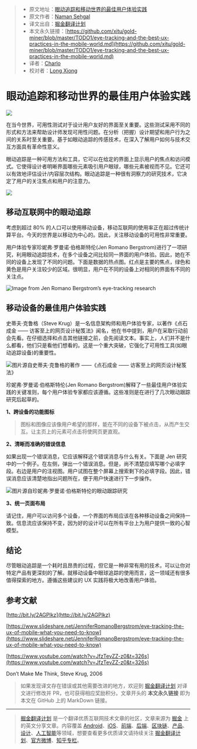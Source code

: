 > * 原文地址：[眼动追踪和移动世界的最佳用户体验实践](https://medium.com/nyc-design/eye-tracking-and-the-best-ux-practices-in-the-mobile-world-a101f67f20dd)
> * 原文作者：[Naman Sehgal](https://medium.com/@sehgal.naman)
> * 译文出自：[掘金翻译计划](https://github.com/xitu/gold-miner)
> * 本文永久链接：[https://github.com/xitu/gold-miner/blob/master/TODO1/eye-tracking-and-the-best-ux-practices-in-the-mobile-world.md](https://github.com/xitu/gold-miner/blob/master/TODO1/eye-tracking-and-the-best-ux-practices-in-the-mobile-world.md)
> * 译者：[Charlo](https://github.com/Charlo-O?tab=repositories)
> * 校对者：[Long Xiong](https://github.com/xionglong58)

# 眼动追踪和移动世界的最佳用户体验实践

![](https://imgkr.cn-bj.ufileos.com/2c668962-2d6a-4f85-96a0-5b3485f64c45.jpeg)

在当今世界，可用性测试对于设计用户友好的界面至关重要。这些测试采用不同的形式和方法来帮助设计师发现可用性问题。在分析（把握）设计期望和用户行为之间的关系时至关重要。基于如眼动追踪的传感技术，在深入了解用户如何与技术交互方面具有革命性意义。

眼动追踪是一种可用方法和工具，它可以在给定的界面上显示用户的焦点和访问模式。它使得设计者明晰界面哪些元素吸引用户眼球，哪些元素被视而不见。它还可以有效地评估设计/内容层次结构。眼动追踪是一种很有洞察力的研究技术，它决定了用户的关注焦点和用户的注意力。

![](https://imgkr.cn-bj.ufileos.com/56680bdb-32e8-491f-9990-a041a6a7818b.jpeg)

## 移动互联网中的眼动追踪

考虑到超过 80% 的人口可以使用移动设备，移动互联网的使用率正在超过传统计算平台。今天的世界是以移动为中心的。因此，关注移动设备的可用性非常重要。

用户体验专家珍妮弗·罗曼诺·伯格斯特伦(Jen Romano Bergstrom)进行了一项研究，利用眼动追踪技术，在多个设备之间比较同一界面的用户体验。因此，她在不同的设备上发现了不同的问题。下面是数据的热点图。红点是主要的焦点，绿色和黄色是用户关注较少的区域。很明显，用户在不同的设备上对相同的界面有不同的关注点。

![**Image from Jen Romano Bergstrom’s eye-tracking research**](https://imgkr.cn-bj.ufileos.com/00330430-8823-4131-ae2f-50f3e6a5954c.jpeg)

## 移动设备的最佳用户体验实践

史蒂夫·克鲁格（Steve Krug）是一名信息架构师和用户体验专家，以著作《点石成金 —— 访客至上的网页设计秘笈法》闻名，他在书中提到，用户在采取行动前会先看。在仔细选择和点击其他链接之前，会先阅读文本。事实上，人们并不是什么都看，他们只是看他们想看的。这是一个重大突破，它强化了可用性工具(如眼动追踪设备)的重要性。

![**图片源自史蒂夫·克鲁格的著作 ——《点石成金 —— 访客至上的网页设计秘笈法》**](https://imgkr.cn-bj.ufileos.com/5fef551e-8671-4dae-9d1d-db1b95243746.jpeg)

珍妮弗·罗曼诺·伯格斯特伦(Jen Romano Bergstrom)解释了一些最佳用户体验实践的关键准则，每个用户体验专家都应该遵循。这些准则是在进行了几次眼动跟踪研究后起草的。

**1、跨设备的功能图标**

>图标和图像应该像用户希望的那样，能在不同的设备下被点击，从而产生交互。让主页上的元素可点击将使网页更直观。 

**2、清晰而准确的错误信息**

如果出现一个错误消息，它应该解释这个错误消息与什么有关。下面是 Jen 研究中的一个例子。在左侧，弹出一个错误消息。但是，尚不清楚应填写哪个必填字段。右边是用户的注视图。用户试图在整个屏幕上搜索剩下的必填字段。因此，错误消息应该清楚地指出问题所在，便于用户快速进行下一步操作。

![**图片源自珍妮弗·罗曼诺·伯格斯特伦的眼动跟踪研究**](https://imgkr.cn-bj.ufileos.com/fd2bac1b-49f5-4b2c-9f18-5027fc434148.png)

**3、统一页面布局**

请记住，用户可以访问多个设备，一个界面的布局应该在各种移动设备之间保持一致。信息流应该保持不变，因为好的设计可以在所有平台上为用户提供一致的心智模型。

##  结论

尽管眼动追踪是一个耗时且昂贵的过程，但它是一种非常有用的技术，可以让你对特定产品有更深刻的了解。就移动设备中眼球追踪的使用而言，这一领域还有很多值得探索的地方。遵循这些建议的 UX 实践将极大地改善用户体验。

## 参考文献

[http://bit.ly/2AGPlkz](http://bit.ly/2AGPlkz)

[https://www.slideshare.net/JenniferRomanoBergstrom/eye-tracking-the-ux-of-mobile-what-you-need-to-know](https://www.slideshare.net/JenniferRomanoBergstrom/eye-tracking-the-ux-of-mobile-what-you-need-to-know)

[https://www.youtube.com/watch?v=JfzTevZZ-z0&t=326s](https://www.youtube.com/watch?v=JfzTevZZ-z0&t=326s)

Don’t Make Me Think, Steve Krug, 2006

> 如果发现译文存在错误或其他需要改进的地方，欢迎到 [掘金翻译计划](https://github.com/xitu/gold-miner) 对译文进行修改并 PR，也可获得相应奖励积分。文章开头的 **本文永久链接** 即为本文在 GitHub 上的 MarkDown 链接。

---

> [掘金翻译计划](https://github.com/xitu/gold-miner) 是一个翻译优质互联网技术文章的社区，文章来源为 [掘金](https://juejin.im) 上的英文分享文章。内容覆盖 [Android](https://github.com/xitu/gold-miner#android)、[iOS](https://github.com/xitu/gold-miner#ios)、[前端](https://github.com/xitu/gold-miner#前端)、[后端](https://github.com/xitu/gold-miner#后端)、[区块链](https://github.com/xitu/gold-miner#区块链)、[产品](https://github.com/xitu/gold-miner#产品)、[设计](https://github.com/xitu/gold-miner#设计)、[人工智能](https://github.com/xitu/gold-miner#人工智能)等领域，想要查看更多优质译文请持续关注 [掘金翻译计划](https://github.com/xitu/gold-miner)、[官方微博](http://weibo.com/juejinfanyi)、[知乎专栏](https://zhuanlan.zhihu.com/juejinfanyi)。
